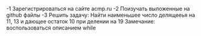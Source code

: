 -1 Зарегистрироваться на сайте acmp.ru
-2 Поизучать выложенные на github файлы
-3 Решить задачу:
	Найти наименьшее число делящееья на 11, 13 и дающее остаток 10 при делении на 19
	Замечание: воспользоваться описанием while
